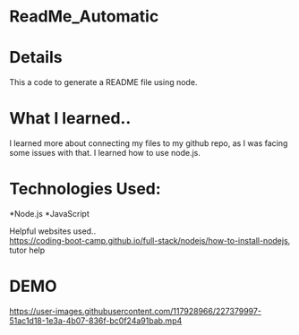 # ReadMe_Automatic
# Details
This a code to generate a README file using node.

# What I learned..
I learned more about connecting my files to my github repo, as I was facing some issues with that.
I learned how to use node.js.

# Technologies Used:
*Node.js
*JavaScript

Helpful websites used..
<br>
https://coding-boot-camp.github.io/full-stack/nodejs/how-to-install-nodejs, tutor help

# DEMO


https://user-images.githubusercontent.com/117928966/227379997-51ac1d18-1e3a-4b07-836f-bc0f24a91bab.mp4

